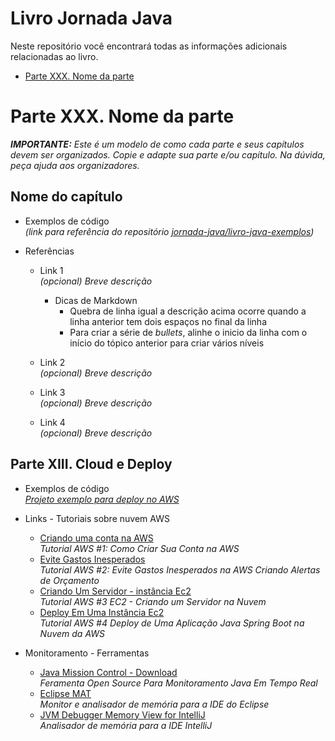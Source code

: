 # Livro Jornada Java

Neste repositório você encontrará todas as informações adicionais relacionadas ao livro.

- [Parte XXX. Nome da parte](#parte-xxx.-nome-da-parte)

# Parte XXX. Nome da parte

***IMPORTANTE:** Este é um modelo de como cada parte e seus capítulos devem ser organizados. Copie e adapte sua parte e/ou capítulo. Na dúvida, peça ajuda aos organizadores.*

## Nome do capítulo

* Exemplos de código  
  *(link para referência do repositório [jornada-java/livro-java-exemplos](https://github.com/jornada-java/livro-java-exemplos))*

* Referências
  
  * Link 1  
    *(opcional) Breve descrição*  
    * Dicas de Markdown
      * Quebra de linha igual a descrição acima ocorre quando a linha anterior tem dois espaços no final da linha
      * Para criar a série de *bullets*, alinhe o inicio da linha com o início do tópico anterior para criar vários níveis

  * Link 2  
   *(opcional) Breve descrição*

  * Link 3  
   *(opcional) Breve descrição*

  * Link 4  
   *(opcional) Breve descrição*
   
## Parte XIII. Cloud e Deploy

* Exemplos de código   
  *[Projeto exemplo para deploy no AWS](https://github.com/jornada-java/livro-java-exemplos/tree/master/Parte%2013%20-%20Cloud%20e%20Deploy/demo)*

* Links - Tutoriais sobre nuvem AWS

  * [Criando uma conta na AWS](https://medium.com/@dorivalq/do-zero-%C3%A0-nuvem-1-criando-sua-conta-na-aws-c7bc580786d6?source=friends_link&sk=8108ebe0a16d9ff5860aa811cb983ff3)  
    *Tutorial AWS #1: Como Criar Sua Conta na AWS*
  * [Evite Gastos Inesperados](https://medium.com/@dorivalq/11d7cf1693d1?source=friends_link&sk=282ec3e03d32515cba0e0f8b08512894)  
    *Tutorial AWS #2: Evite Gastos Inesperados na AWS Criando Alertas de Orçamento*
  * [Criando Um Servidor - instância Ec2](https://medium.com/@dorivalq/f5dad960457f?source=friends_link&sk=a559b10c8ea656cf3b8d40cd84bc0cae)  
    *Tutorial AWS #3 EC2 - Criando um Servidor na Nuvem*
  * [Deploy Em Uma Instância Ec2](https://medium.com/@dorivalq/844097f5cdd3?sk=b00c1c868b71c631455bddb393dd400a)  
    *Tutorial AWS #4 Deploy de Uma Aplicação Java Spring Boot na Nuvem da AWS*
* Monitoramento - Ferramentas

  * [Java Mission Control - Download](https://jdk.java.net/jmc/)  
    *Feramenta Open Source Para Monitoramento Java Em Tempo Real*
  * [Eclipse MAT](https://www.eclipse.org/mat/)  
    *Monitor e analisador de memória para a IDE do Eclipse*
  * [JVM Debugger Memory View for IntelliJ](https://plugins.jetbrains.com/plugin/8537-jvm-debugger-memory-view)   
    *Analisador de memória para a IDE IntelliJ*
